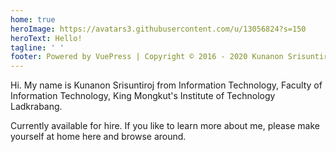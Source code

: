```yaml
---
home: true
heroImage: https://avatars3.githubusercontent.com/u/13056824?s=150
heroText: Hello!
tagline: ' '
footer: Powered by VuePress | Copyright © 2016 - 2020 Kunanon Srisuntiroj
---
```


Hi. My name is Kunanon Srisuntiroj from Information Technology, Faculty of Information Technology, King Mongkut's Institute of Technology Ladkrabang.

Currently available for hire. If you like to learn more about me, please make yourself at home here and browse around. 
